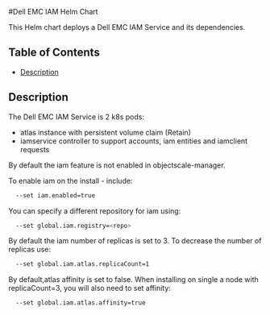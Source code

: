 #Dell EMC IAM  Helm Chart

This Helm chart deploys a Dell EMC IAM Service and its dependencies.

## Table of Contents

* [Description](#description)

## Description

The Dell EMC IAM Service is 2 k8s pods:
- atlas instance with persistent volume claim (Retain)
- iamservice controller to support accounts,  iam entities and iamclient requests

By default the iam feature is not enabled in objectscale-manager.

To enable iam on the install - include:
```bash
  --set iam.enabled=true
```


You can specify a different repository for iam using:
```bash
  --set global.iam.registry=<repo>
```



By default the iam number of replicas is set to 3.
To decrease the number of replicas use:
```bash
  --set global.iam.atlas.replicaCount=1
```

By default,atlas affinity is set to false. When installing on single a node with replicaCount=3, you will also need to set affinity:
```bash
  --set global.iam.atlas.affinity=true
```


